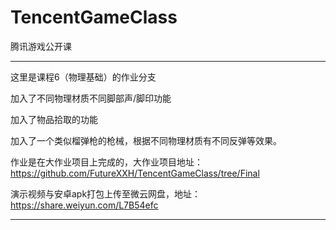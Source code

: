 # TencentGameClass
腾讯游戏公开课

-------
这里是课程6（物理基础）的作业分支

加入了不同物理材质不同脚部声/脚印功能

加入了物品拾取的功能

加入了一个类似榴弹枪的枪械，根据不同物理材质有不同反弹等效果。

作业是在大作业项目上完成的，大作业项目地址：https://github.com/FutureXXH/TencentGameClass/tree/Final

演示视频与安卓apk打包上传至微云网盘，地址：https://share.weiyun.com/L7B54efc

-------


